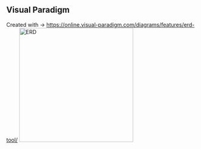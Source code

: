 ## Visual Paradigm
Created with -> https://online.visual-paradigm.com/diagrams/features/erd-tool/
<img src=".HR_COMPANY_ERD" width="300" title="ERD"> 
